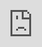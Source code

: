 ```yaml
---
ID: 6122
post_title: 'Protected: Elementor #6122'
author: lightyoruichi
post_excerpt: ""
layout: page
permalink: >
  https://campaigns.managementevents.com/elementor-6122/
published: true
post_date: 2019-03-29 11:01:34
---
```

<h2>The Story Behind ME</h2>		
		<p>Click edit button to change this text. Lorem ipsum dolor sit amet, adipiscing elit. Ut elit tellus, luctus nec ullamcorper mattis, pulvinar dapibus leo.</p>		
										<img width="234" height="234" src="https://sgp1.digitaloceanspaces.com/mgmte/wp-content/uploads/2019/07/groomsman3.jpg" alt="" srcset="https://sgp1.digitaloceanspaces.com/mgmte/wp-content/uploads/2019/07/groomsman3.jpg 234w, https://sgp1.digitaloceanspaces.com/mgmte/wp-content/uploads/2019/07/groomsman3-150x150.jpg 150w, https://sgp1.digitaloceanspaces.com/mgmte/wp-content/uploads/2019/07/groomsman3-24x24.jpg 24w, https://sgp1.digitaloceanspaces.com/mgmte/wp-content/uploads/2019/07/groomsman3-36x36.jpg 36w, https://sgp1.digitaloceanspaces.com/mgmte/wp-content/uploads/2019/07/groomsman3-48x48.jpg 48w" sizes="(max-width: 234px) 100vw, 234px" />											
			<h4>By Boon Hui</h4>		
		<p>Lorem ipsum dolor sit amet, consectetur adipiscing elit. Vivamus quis arcu est. Quisque posuere est arcu, id hendrerit orci pulvinar id. Cras egestas metus sit amet felis accumsan, vitae placerat libero sodales. Morbi efficitur maximus massa et aliquam. Quisque vel viverra augue.</p><p>Nullam scelerisque erat nisl, eu aliquet quam porttitor et. Aliquam molestie sem augue, non egestas nunc sagittis in. Suspendisse vehicula turpis eget leo sollicitudin, dapibus commodo massa facilisis.</p><p>"Class aptent taciti sociosqu ad litora torquent per conubia nostra, per inceptos himenaeos.Aenean non turpis vitae ligula tristique sagittis. Cras varius erat pulvinar eros pretium suscipit. Duis eleifend sit amet sapien sed ultricies."</p><p>Ut ac tortor eget nibh condimentum congue. In facilisis porttitor iaculis. Etiam vestibulum, nisl nec molestie egestas, velit lorem venenatis tellus, pellentesque blandit nulla sapien accumsan velit. Vivamus purus nunc, dictum nec elit viverra, semper iaculis risus.</p><p>"Class aptent taciti sociosqu ad litora per conubia nostra, per inceptos himenaeos .Aenean non turpis vitae ligula tristique sagitt isras varius erat pulvinar eros pretium"</p><p>Lorem ipsum dolor sit amet, consectetur adipiscing elit. Vivamus quis arcu est. Quisque posuere est arcu, id hendrerit orci pulvinar id. Cras egestas metus sit amet felis accumsan, vitae placerat libero sodales. Morbi efficitur maximus massa et aliquam. Quisque vel viverra augue.</p><p>Nullam scelerisque erat nisl, eu aliquet quam porttitor et. Aliquam molestie sem augue, non egestas nunc sagittis in. Suspendisse vehicula turpis eget leo sollicitudin, dapibus commodo massa facilisis.</p><p>Ut ac tortor eget nibh condimentum congue. In facilisis porttitor iaculis. Etiam vestibulum, nisl nec molestie egestas, velit lorem venenatis tellus, pellentesque blandit nulla sapien accumsan velit. Vivamus purus nunc, dictum nec elit viverra, semper iaculis risus.</p>		
			<h4>Spread the word</h4>		
							<a href="" target="_blank" rel="noopener noreferrer">
					Facebook
				</a>
							<a href="" target="_blank" rel="noopener noreferrer">
					Twitter
				</a>
							<a href="" target="_blank" rel="noopener noreferrer">
					Google-plus
				</a>
							<a href="" target="_blank" rel="noopener noreferrer">
					Linkedin
				</a>
							<a href="" target="_blank" rel="noopener noreferrer">
					Snapchat
				</a>
	                	                	<button type="button" bdt-close></button>
	<style>
		#typeform-full{ margin: 0; height:100vh; width: 100%; overflow: hidden;-webkit-overflow-scrolling:touch;z-index:auto; } 
		iframe{ border: 0; position:fixed; top:0; left:0; right:0; bottom:0; width:100%; height:100vh; }
	</style>
		<iframe id="typeform-full" scrolling="no"  frameborder="0" src="https://mgmte.typeform.com/to/zeAoEb?utm_source=ED_MEINSIGHTS&amp;utm_campaign=ED_MEINSIGHTS&amp;utm_medium=Endorsement&amp;utm_content=&amp;utm_term=cookie_redirectME&amp;type_of_submission=Elementor #6122"></iframe> 
	                    	Modal footer goes here<!-- Created with Elementor -->